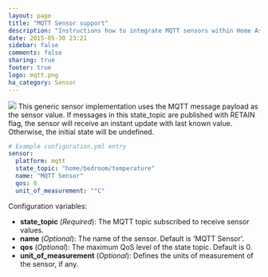 ```yaml
---
layout: page
title: "MQTT Sensor support"
description: "Instructions how to integrate MQTT sensors within Home Assistant."
date: 2015-05-30 23:21
sidebar: false
comments: false
sharing: true
footer: true
logo: mqtt.png
ha_category: Sensor
---
```


<img src='/images/supported_brands/mqtt.png' class='brand pull-right' />
This generic sensor implementation uses the MQTT message payload
as the sensor value. If messages in this state_topic are published
with RETAIN flag, the sensor will receive an instant update with
last known value. Otherwise, the initial state will be undefined.

```yaml
# Example configuration.yml entry
sensor:
  platform: mqtt
  state_topic: "home/bedroom/temperature"
  name: "MQTT Sensor"
  qos: 0
  unit_of_measurement: "°C"
```

Configuration variables:

- **state_topic** (*Required*): The MQTT topic subscribed to receive sensor values.
- **name** (*Optional*): The name of the sensor. Default is 'MQTT Sensor'. 
- **qos** (*Optional*): The maximum QoS level of the state topic. Default is 0.
- **unit_of_measurement** (*Optional*): Defines the units of measurement of the sensor, if any.
